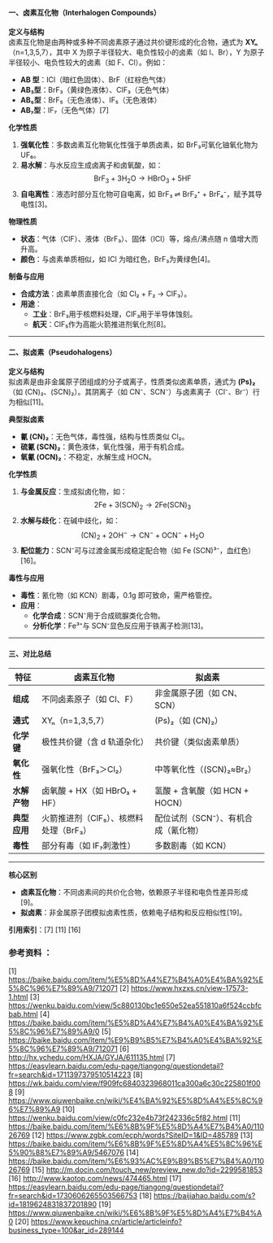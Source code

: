 #### **一、卤素互化物（Interhalogen Compounds）**
**定义与结构**  
卤素互化物是由两种或多种不同卤素原子通过共价键形成的化合物，通式为 **XYₙ**（n=1,3,5,7），其中 X 为原子半径较大、电负性较小的卤素（如 I、Br），Y 为原子半径较小、电负性较大的卤素（如 F、Cl）。例如：  
- **AB 型**：ICl（暗红色固体）、BrF（红棕色气体）  
- **AB₃型**：BrF₃（黄绿色液体）、ClF₃（无色气体）  
- **AB₅型**：BrF₅（无色液体）、IF₅（无色液体）  
- **AB₇型**：IF₇（无色气体）[7]  

**化学性质**  
1. **强氧化性**：多数卤素互化物氧化性强于单质卤素，如 BrF₃可氧化铀氧化物为 UF₆。  
2. **易水解**：与水反应生成卤离子和卤氧酸，如：  
   $$ \text{BrF}_3 + 3\text{H}_2\text{O} \rightarrow \text{HBrO}_3 + 5\text{HF} $$  
3. **自电离性**：液态时部分互化物可自电离，如 BrF₃ ⇌ BrF₂⁺ + BrF₄⁻，赋予其导电性[3]。  

**物理性质**  
- **状态**：气体（ClF）、液体（BrF₃）、固体（ICl）等，熔点/沸点随 n 值增大而升高。  
- **颜色**：与卤素单质相似，如 ICl 为暗红色，BrF₃为黄绿色[4]。  

**制备与应用**  
- **合成方法**：卤素单质直接化合（如 Cl₂ + F₂ → ClF₃）。  
- **用途**：  
  - **工业**：BrF₃用于核燃料处理，ClF₃用于半导体蚀刻。  
  - **航天**：ClF₅作为高能火箭推进剂氧化剂[8]。  

---

#### **二、拟卤素（Pseudohalogens）**  
**定义与结构**  
拟卤素是由非金属原子团组成的分子或离子，性质类似卤素单质，通式为 **(Ps)₂**（如 (CN)₂、(SCN)₂）。其阴离子（如 CN⁻、SCN⁻）与卤素离子（Cl⁻、Br⁻）行为相似[11]。  

**典型拟卤素**  
- **氰 (CN)₂**：无色气体，毒性强，结构与性质类似 Cl₂。  
- **硫氰 (SCN)₂**：黄色液体，氧化性强，用于有机合成。  
- **氧氰 (OCN)₂**：不稳定，水解生成 HOCN。  

**化学性质**  
1. **与金属反应**：生成拟卤化物，如：  
   $$ 2\text{Fe} + 3(\text{SCN})_2 \rightarrow 2\text{Fe}(\text{SCN})_3 $$  
2. **水解与歧化**：在碱中歧化，如：  
   $$ (\text{CN})_2 + 2\text{OH}^- \rightarrow \text{CN}^- + \text{OCN}^- + \text{H}_2\text{O} $$  
3. **配位能力**：SCN⁻可与过渡金属形成稳定配合物（如 Fe (SCN)³⁻，血红色）[16]。  

**毒性与应用**  
- **毒性**：氰化物（如 KCN）剧毒，0.1g 即可致命，需严格管控。  
- **应用**：  
  - **化学合成**：SCN⁻用于合成硫脲类化合物。  
  - **分析化学**：Fe³⁺与 SCN⁻显色反应用于铁离子检测[13]。  

---

#### **三、对比总结**  
| **特征**       | **卤素互化物**                              | **拟卤素**                              |  
|----------------|--------------------------------------------|----------------------------------------|  
| **组成**       | 不同卤素原子（如 Cl、F）                     | 非金属原子团（如 CN、SCN）               |  
| **通式**       | XYₙ（n=1,3,5,7）                            | (Ps)₂（如 (CN)₂）                        |  
| **化学键**     | 极性共价键（含 d 轨道杂化）                   | 共价键（类似卤素单质）                  |  
| **氧化性**     | 强氧化性（BrF₃＞Cl₂）                       | 中等氧化性（(SCN)₂≈Br₂）                |  
| **水解产物**   | 卤氧酸 + HX（如 HBrO₃ + HF）                 | 氢酸 + 含氧酸（如 HCN + HOCN）           |  
| **典型应用**   | 火箭推进剂（ClF₅）、核燃料处理（BrF₃）       | 配位试剂（SCN⁻）、有机合成（氰化物）     |  
| **毒性**       | 部分有毒（如 IF₇刺激性）                     | 多数剧毒（如 KCN）                       |  

---

**核心区别**  
- **卤素互化物**：不同卤素间的共价化合物，依赖原子半径和电负性差异形成[9]。  
- **拟卤素**：非金属原子团模拟卤素性质，依赖电子结构和反应相似性[19]。  

**引用索引**：[7] [11] [16]

### 参考资料 ：
[1] https://baike.baidu.com/item/%E5%8D%A4%E7%B4%A0%E4%BA%92%E5%8C%96%E7%89%A9/712071
[2] https://www.hxzxs.cn/view-17573-1.html
[3] https://wenku.baidu.com/view/5c880130bc1e650e52ea551810a6f524ccbfcbab.html
[4] https://baike.baidu.com/item/%E5%8D%A4%E7%B4%A0%E4%BA%92%E5%8C%96%E7%89%A9/0
[5] https://baike.baidu.com/item/%E9%B9%B5%E7%B4%A0%E4%BA%92%E5%8C%96%E7%89%A9/712071
[6] http://hx.ychedu.com/HXJA/GYJA/611135.html
[7] https://easylearn.baidu.com/edu-page/tiangong/questiondetail?fr=search&id=1711397379510514223
[8] https://wk.baidu.com/view/f909fc6840323968011ca300a6c30c225801f008
[9] https://www.qiuwenbaike.cn/wiki/%E4%BA%92%E5%8D%A4%E5%8C%96%E7%89%A9
[10] https://wenku.baidu.com/view/c0fc232e4b73f242336c5f82.html
[11] https://baike.baidu.com/item/%E6%8B%9F%E5%8D%A4%E7%B4%A0/11026769
[12] https://www.zgbk.com/ecph/words?SiteID=1&ID=485789
[13] https://baike.baidu.com/item/%E6%8B%9F%E5%8D%A4%E5%8C%96%E5%90%88%E7%89%A9/5467076
[14] https://baike.baidu.com/item/%E6%93%AC%E9%B9%B5%E7%B4%A0/11026769
[15] http://m.docin.com/touch_new/preview_new.do?id=2299581853
[16] http://www.kaotop.com/news/474465.html
[17] https://easylearn.baidu.com/edu-page/tiangong/questiondetail?fr=search&id=1730606265503566753
[18] https://baijiahao.baidu.com/s?id=1819624831837201890
[19] https://www.qiuwenbaike.cn/wiki/%E6%8B%9F%E5%8D%A4%E7%B4%A0
[20] https://www.kepuchina.cn/article/articleinfo?business_type=100&ar_id=289144